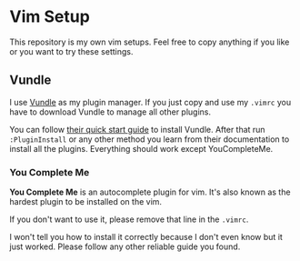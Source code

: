 # Vim Setup
This repository is my own vim setups. Feel free to copy anything if you like or you want to try these settings.

## Vundle
I use [Vundle](https://github.com/VundleVim/Vundle.vim) as my plugin manager. If you just copy and use my `.vimrc` you have to download Vundle to manage all other plugins.

You can follow [their quick start guide](https://github.com/VundleVim/Vundle.vim) to install Vundle. After that run `:PluginInstall` or any other method you learn from their documentation to install all the plugins. Everything should work except YouCompleteMe.

### You Complete Me
**You Complete Me** is an autocomplete plugin for vim. It's also known as the hardest plugin to be installed on the vim.

If you don't want to use it, please remove that line in the `.vimrc`.

I won't tell you how to install it correctly because I don't even know but it just worked. Please follow any other reliable guide you found.


